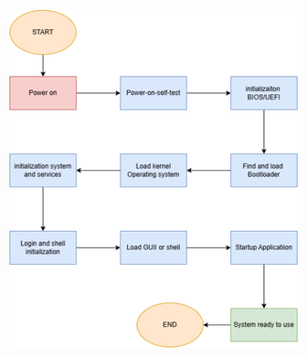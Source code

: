 ![image alt](https://github.com/Rapprince29/SISOP-2025/blob/7fb9db8353ceb23ea1589132d83c31d793097f5a/Tugas3-Flowchart-Booting-Computer.png)
